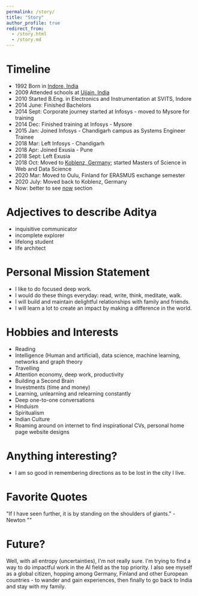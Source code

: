 ```yaml
---
permalink: /story/
title: "Story"
author_profile: true
redirect_from: 
  - /story.html
  - /story.md
---
```



Timeline
=====
* 1992 Born in [Indore, India](https://en.wikipedia.org/wiki/Indore) 
* 2009 Attended schools at  [Ujjain, India](https://en.wikipedia.org/wiki/Ujjain)
* 2010 Started B.Eng. in Electronics and Instrumentation at SVITS, Indore
* 2014 June: Finished Bachelors
* 2014 Sept: Corporate journey started at Infosys - moved to Mysore for training
* 2014 Dec: Finished training at Infosys - Mysore
* 2015 Jan: Joined Infosys - Chandigarh campus as Systems Engineer Trainee
* 2018 Mar: Left Infosys - Chandigarh
* 2018 Apr: Joined Exusia - Pune
* 2018 Sept: Left Exusia
* 2018 Oct: Moved to [Koblenz, Germany](https://en.wikipedia.org/wiki/Koblenz); started Masters of Science in Web and Data Science
* 2020 Mar: Moved to Oulu, Finland for ERASMUS exchange semester
* 2020 July: Moved back to Koblenz, Germany
* Now: better to see [now](https://adityam582.github.io/now/) section


Adjectives to describe Aditya
=====
* inquisitive communicator
* incomplete explorer
* lifelong student
* life architect 



Personal Mission Statement
=====

* I like to do focused deep work. 
* I would do these things everyday: read, write, think, meditate, walk.
* I will build and maintain delightful relationships with family and friends. 
* I will learn a lot to create an impact by making a difference in the world.


Hobbies and Interests
======
* Reading
* Intelligence (Human and artificial), data science, machine learning, networks and graph theory
* Travelling
* Attention economy, deep work, productivity
* Building a Second Brain
* Investments (time and money)
* Learning, unlearning and relearning constantly
* Deep one-to-one conversations
* Hinduism
* Spiritualism
* Indian Culture
* Roaming around on internet to find inspirational CVs, personal home page website designs


<!-- What do I do?
======
* Learn: Constant self-initiated learner: a believer, creator, and user of mental models. In my free time, I also generally enjoy working on side projects to make my own life easier. Specifically, I'm working to create comprehensive knowledge base of my life.

* Study: I'm a multi-disciplinary person. I completed Bachelors of Engineering in Electronics and Instrumentation Engineering from [Shree Vaishnav Institute of Technology and Science, Indore - India](https://svvv.edu.in/). However, I did not get spark to stay in electronics field, instead I was always more interested with computers. The concepts learnt from the field of electronics were certainly useful to understand and apply concepts in computer science. So ya, I switched from Electronics to Computer Science field. Currently, I'm a M.Sc. student in Web & Data Science at the [University of Koblenz, Germany](https://west.uni-koblenz.de/studying/mwds). My masters is focused on the Web, Data Science, and Information Retrieval. I gained foundational knowledge about various topics from the fields as Web, Technology, Business and Society. 

My Master thesis is "Leveraging graph representation (deep) learning for software engineering", under [Prof. Dr. Ralf Laemmel](http://www.softlang.org/rlaemmel:home) and [Johannes Haertel](http://www.softlang.org/johanneshaertel:home), as part of Software Languages research group.



* Work: I've worked and excelled in wide range of tasks and roles.  -->


Anything interesting?
=====
* I am so good in remembering directions as to be lost in the city I live.
<!-- * It’s been more than 3 years I have rarely used social media accounts to focus on my learning and thinking process, to make my time follow my values. -->



<!-- I created, and still manage community server for University of Koblenz Web & Data science students, hosted on [Discord](). This is actively used by more than 150 students (precisely 177) to collaborate and to share useful information among students community.  -->



Favorite Quotes
=====
"If I have seen further, it is by standing on the shoulders of giants." - Newton
""

Future?
======

Well, with all entropy (uncertainties), I'm not really sure. I'm trying to find a way to do impactful work in the AI field as the top priority. I also see myself as a global citizen, hopping among Germany, Finland and other European countries - to wander and gain experiences, then finally to go back to India and stay with my family.